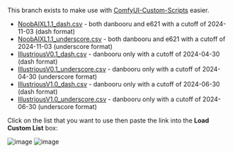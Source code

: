 This branch exists to make use with [ComfyUI-Custom-Scripts](https://github.com/pythongosssss/ComfyUI-Custom-Scripts) easier.



- [NoobAIXL1.1_dash.csv](https://raw.githubusercontent.com/BetaDoggo/danbooru-tag-list/refs/heads/tag-lists/NoobAIXL1.1_dash.csv) - both danbooru and e621 with a cutoff of 2024-11-03 (dash format)
- [NoobAIXL1.1_underscore.csv](https://raw.githubusercontent.com/BetaDoggo/danbooru-tag-list/refs/heads/tag-lists/NoobAIXL1.1_underscore.csv) - both danbooru and e621 with a cutoff of 2024-11-03 (underscore format)
- [IllustriousV0.1_dash.csv](https://raw.githubusercontent.com/BetaDoggo/danbooru-tag-list/refs/heads/tag-lists/IllustriousV0.1_dash.csv) - danbooru only with a cutoff of 2024-04-30 (dash format)
- [IllustriousV0.1_underscore.csv](https://raw.githubusercontent.com/BetaDoggo/danbooru-tag-list/refs/heads/tag-lists/IllustriousV0.1_underscore.csv) - danbooru only with a cutoff of 2024-04-30 (underscore format)
- [IllustriousV1.0_dash.csv](https://raw.githubusercontent.com/BetaDoggo/danbooru-tag-list/refs/heads/tag-lists/illustriousV1.0_dash.csv) - danbooru only with a cutoff of 2024-06-30 (dash format)
- [IllustriousV1.0_underscore.csv](https://raw.githubusercontent.com/BetaDoggo/danbooru-tag-list/refs/heads/tag-lists/illustriousV1.0_underscore.csv) - danbooru only with a cutoff of 2024-06-30 (underscore format)


Click on the list that you want to use then paste the link into the **Load Custom List** box:


![image](https://github.com/user-attachments/assets/e6ea496f-9055-4628-937e-6d29d9a380ee)
![image](https://github.com/user-attachments/assets/65fa1434-8e60-4ce2-97dd-156b5aa7270f)

